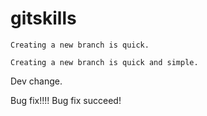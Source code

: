 # gitskills

```
Creating a new branch is quick.
```

```
Creating a new branch is quick and simple.
```

Dev change.

Bug fix!!!! 			Bug fix succeed!